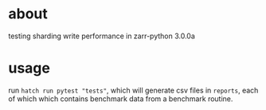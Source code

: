 # about
testing sharding write performance in zarr-python 3.0.0a

# usage
run `hatch run pytest "tests"`, which will generate csv files in `reports`, each of which which contains benchmark data from a benchmark routine.

